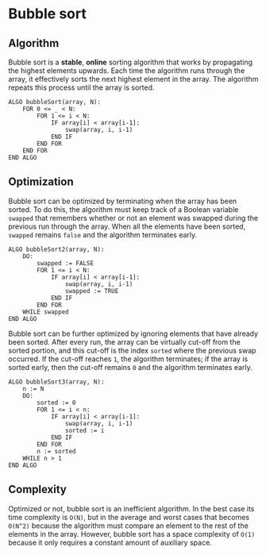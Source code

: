 # Bubble sort

## Algorithm
Bubble sort is a **stable**, **online** sorting algorithm that works by propagating the highest elements upwards. Each time the algorithm runs through the array, it effectively sorts the next highest element in the array. The algorithm repeats this process until the array is sorted.
```
ALGO bubbleSort(array, N):
    FOR 0 <= _ < N:
        FOR 1 <= i < N:
            IF array[i] < array[i-1]:
                swap(array, i, i-1)
            END IF
        END FOR
    END FOR
END ALGO
```

## Optimization
Bubble sort can be optimized by terminating when the array has been sorted. To do this, the algorithm must keep track of a Boolean variable `swapped` that remembers whether or not an element was swapped during the previous run through the array. When all the elements have been sorted, `swapped` remains `false` and the algorithm terminates early.
```
ALGO bubbleSort2(array, N):
    DO:
        swapped := FALSE
        FOR 1 <= i < N:
            IF array[i] < array[i-1]:
                swap(array, i, i-1)
                swapped := TRUE
            END IF
        END FOR
    WHILE swapped
END ALGO
```
Bubble sort can be further optimized by ignoring elements that have already been sorted. After every run, the array can be virtually cut-off from the sorted portion, and this cut-off is the index `sorted` where the previous swap occurred. If the cut-off reaches `1`, the algorithm terminates; if the array is sorted early, then the cut-off remains `0` and the algorithm terminates early.
```
ALGO bubbleSort3(array, N):
    n := N
    DO:
        sorted := 0
        FOR 1 <= i < n:
            IF array[i] < array[i-1]:
                swap(array, i, i-1)
                sorted := i
            END IF
        END FOR
        n := sorted
    WHILE n > 1
END ALGO
```

## Complexity
Optimized or not, bubble sort is an inefficient algorithm. In the best case its time complexity is `O(N)`, but in the average and worst cases that becomes `O(N^2)` because the algorithm must compare an element to the rest of the elements in the array. However, bubble sort has a space complexity of `O(1)` because it only requires a constant amount of auxiliary space.
